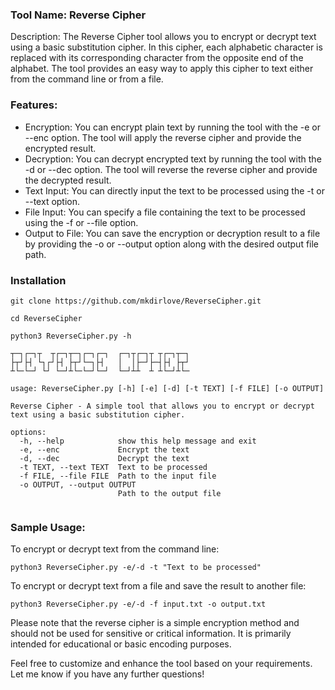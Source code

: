 ### Tool Name: Reverse Cipher

Description:
The Reverse Cipher tool allows you to encrypt or decrypt text using a basic substitution cipher. In this cipher, each alphabetic character is replaced with its corresponding character from the opposite end of the alphabet. The tool provides an easy way to apply this cipher to text either from the command line or from a file.

### Features:

- Encryption: You can encrypt plain text by running the tool with the -e or --enc option. The tool will apply the reverse cipher and provide the encrypted result.
- Decryption: You can decrypt encrypted text by running the tool with the -d or --dec option. The tool will reverse the reverse cipher and provide the decrypted result.
- Text Input: You can directly input the text to be processed using the -t or --text option.
- File Input: You can specify a file containing the text to be processed using the -f or --file option.
- Output to File: You can save the encryption or decryption result to a file by providing the -o or --output option along with the desired output file path.

### Installation 
```
git clone https://github.com/mkdirlove/ReverseCipher.git
```
```
cd ReverseCipher
```
```
python3 ReverseCipher.py -h

┬─┐┌─┐┬  ┬┌─┐┬─┐┌─┐┌─┐  ┌─┐┬┌─┐┬ ┬┌─┐┬─┐
├┬┘├┤ └┐┌┘├┤ ├┬┘└─┐├┤   │  │├─┘├─┤├┤ ├┬┘
┴└─└─┘ └┘ └─┘┴└─└─┘└─┘  └─┘┴┴  ┴ ┴└─┘┴└─

usage: ReverseCipher.py [-h] [-e] [-d] [-t TEXT] [-f FILE] [-o OUTPUT]

Reverse Cipher - A simple tool that allows you to encrypt or decrypt text using a basic substitution cipher.

options:
  -h, --help            show this help message and exit
  -e, --enc             Encrypt the text
  -d, --dec             Decrypt the text
  -t TEXT, --text TEXT  Text to be processed
  -f FILE, --file FILE  Path to the input file
  -o OUTPUT, --output OUTPUT
                        Path to the output file
                        
```

### Sample Usage:
To encrypt or decrypt text from the command line:
```
python3 ReverseCipher.py -e/-d -t "Text to be processed"
```
To encrypt or decrypt text from a file and save the result to another file:
```
python3 ReverseCipher.py -e/-d -f input.txt -o output.txt
```
Please note that the reverse cipher is a simple encryption method and should not be used for sensitive or critical information. It is primarily intended for educational or basic encoding purposes.

Feel free to customize and enhance the tool based on your requirements. Let me know if you have any further questions!
